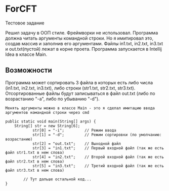 # ForCFT
Тестовое задание

Решил задачу в ООП стиле. Фреймворки не использовал.
Программа должна читать аргументы командной строки. Но я имитировал это, создав массив и заполнив его аргументами.
Файлы in1.txt, in2.txt, in3.txt и out.txt(пустой) лежат в корне проета.
Программа запускается в Intellij Idea в классе Main.

## Возможности
Программа может сортировать 3 файла в которых есть либо числа (in1.txt, in2.txt, in3.txt), либо строки (str1.txt, str2.txt, str3.txt).
Отсортированные файлы будут записываться в файл out.txt (либо по возрастанию "-a", либо по убыванию "-d").

```
Менять аргументы можно в классе Main - это я сделал имитацию ввода аргументов командной строки через cmd

public static void main(String[] args) {
    String[] str = new String[6];
            str[0] = "-i";         // Режим ввода
            str[1] = "-d";         // Режим сортировки (по умолчанию: возрастанию)
            str[2] = "out.txt";    // Выходной файл
            str[3] = "in1.txt";    // Первый входной файл (так же есть файл str1.txt в нем слова)
            str[4] = "in2.txt";    // Второй входной файл (так же есть файл str2.txt в нем слова)
            str[5] = "in3.txt";    // Третий входной файл (так же есть файл str3.txt в нем слова)

        // Тут дальше остальной код...
}
```
